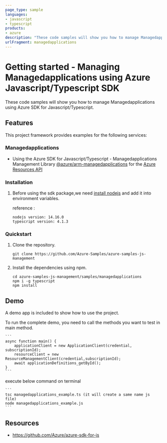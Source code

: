 ```yaml
---
page_type: sample
languages:
- javascript
- typescript
products:
- azure
description: "These code samples will show you how to manage Managedapplications using Azure SDK for Javascript/Typescript."
urlFragment: managedapplications
---
```


# Getting started - Managing Managedapplications using Azure Javascript/Typescript SDK

These code samples will show you how to manage Managedapplications using Azure SDK for Javascript/Typescript.

## Features

This project framework provides examples for the following services:

### Managedapplications
* Using the Azure SDK for Javascript/Typescript - Managedapplications Management Library [@azure/arm-managedapplications](https://www.npmjs.com/package/@azure/arm-managedapplications) for the [Azure Resources API](https://docs.microsoft.com/en-us/rest/api/resources/)


### Installation

1.  Before using the sdk package,we need [install nodejs](https://nodejs.org/en/download/) and add it into environment variables.

    reference :
    
    ```
    nodejs version: 14.16.0
    typescript version: 4.1.3
    ```

### Quickstart

1.  Clone the repository.

    ```
    git clone https://github.com/Azure-Samples/azure-samples-js-management
    ```

2.  Install the dependencies using npm.

    ```
    cd azure-samples-js-management/samples/managedapplications
    npm i -g typescript
    npm install
    ```

## Demo

A demo app is included to show how to use the project.

To run the complete demo, you need to call the methods you want to test in main method.

    ```
    async function main() {
        applicationClient = new ApplicationClient(credential, subscriptionId);
        resourceClient = new ResourceManagementClient(credential,subscriptionId);
        await applicationDefinitions_getById();
    }
    ```

execute below command on terminal

    ```
    tsc managedapplications_example.ts (it will create a same name js file)
    node managedapplications_example.js
    ```

## Resources

- https://github.com/Azure/azure-sdk-for-js